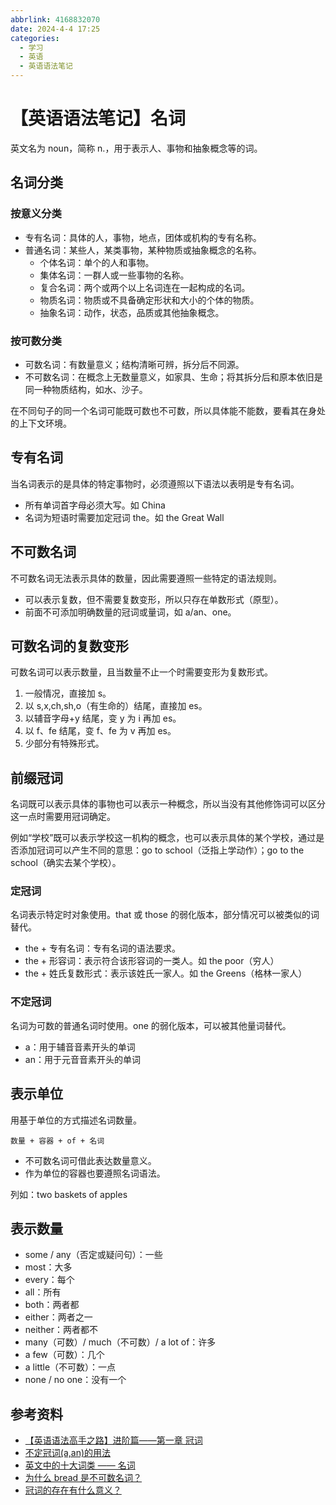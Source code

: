 ```yaml
---
abbrlink: 4168832070
date: 2024-4-4 17:25
categories:
  - 学习
  - 英语
  - 英语语法笔记
---
```

# 【英语语法笔记】名词

英文名为 noun，简称 n.，用于表示人、事物和抽象概念等的词。

## 名词分类

### 按意义分类

- 专有名词：具体的人，事物，地点，团体或机构的专有名称。
- 普通名词：某些人，某类事物，某种物质或抽象概念的名称。
  - 个体名词：单个的人和事物。
  - 集体名词：一群人或一些事物的名称。
  - 复合名词：两个或两个以上名词连在一起构成的名词。
  - 物质名词：物质或不具备确定形状和大小的个体的物质。
  - 抽象名词：动作，状态，品质或其他抽象概念。

### 按可数分类

- 可数名词：有数量意义；结构清晰可辨，拆分后不同源。
- 不可数名词：在概念上无数量意义，如家具、生命；将其拆分后和原本依旧是同一种物质结构，如水、沙子。

在不同句子的同一个名词可能既可数也不可数，所以具体能不能数，要看其在身处的上下文环境。

## 专有名词

当名词表示的是具体的特定事物时，必须遵照以下语法以表明是专有名词。

- 所有单词首字母必须大写。如 China
- 名词为短语时需要加定冠词 the。如 the Great Wall

## 不可数名词

不可数名词无法表示具体的数量，因此需要遵照一些特定的语法规则。

- 可以表示复数，但不需要复数变形，所以只存在单数形式（原型）。
- 前面不可添加明确数量的冠词或量词，如 a/an、one。

## 可数名词的复数变形

可数名词可以表示数量，且当数量不止一个时需要变形为复数形式。

1. 一般情况，直接加 s。
2. 以 s,x,ch,sh,o（有生命的）结尾，直接加 es。
3. 以辅音字母+y 结尾，变 y 为 i 再加 es。
4. 以 f、fe 结尾，变 f、fe 为 v 再加 es。
5. 少部分有特殊形式。

## 前缀冠词

名词既可以表示具体的事物也可以表示一种概念，所以当没有其他修饰词可以区分这一点时需要用冠词确定。

例如“学校”既可以表示学校这一机构的概念，也可以表示具体的某个学校，通过是否添加冠词可以产生不同的意思：go to school（泛指上学动作）；go to the school（确实去某个学校）。

### 定冠词

名词表示特定时对象使用。that 或 those 的弱化版本，部分情况可以被类似的词替代。

- the + 专有名词：专有名词的语法要求。
- the + 形容词：表示符合该形容词的一类人。如 the poor（穷人）
- the + 姓氏复数形式：表示该姓氏一家人。如 the Greens（格林一家人）

### 不定冠词

名词为可数的普通名词时使用。one 的弱化版本，可以被其他量词替代。

- a：用于辅音音素开头的单词
- an：用于元音音素开头的单词

## 表示单位

用基于单位的方式描述名词数量。

```text
数量 + 容器 + of + 名词
```

- 不可数名词可借此表达数量意义。
- 作为单位的容器也要遵照名词语法。

列如：two baskets of apples

## 表示数量

- some / any（否定或疑问句）：一些
- most：大多
- every：每个
- all：所有
- both：两者都
- either：两者之一
- neither：两者都不
- many（可数）/ much（不可数）/ a lot of：许多
- a few（可数）：几个
- a little（不可数）：一点
- none / no one：没有一个

## 参考资料

- [【英语语法高手之路】进阶篇——第一章 冠词](https://zhuanlan.zhihu.com/p/21737918)
- [不定冠词(a,an)的用法](https://zhuanlan.zhihu.com/p/102306441)
- [英文中的十大词类 —— 名词](https://zhuanlan.zhihu.com/p/413279743)
- [为什么 bread 是不可数名词？](https://www.zhihu.com/question/285662107)
- [冠词的存在有什么意义？](https://www.zhihu.com/question/52990584)
